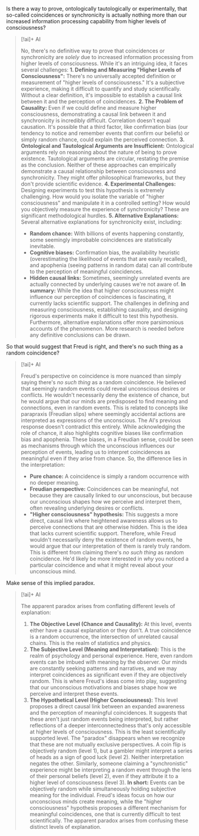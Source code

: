  Is there a way to prove, ontologically tautologically or experimentally, that so-called coincidences or synchronicity is actually nothing more than our increased information processing capability from higher levels of consciousness?
> [!ai]+ AI
>
> No, there's no definitive way to prove that coincidences or synchronicity are *solely* due to increased information processing from higher levels of consciousness.  While it's an intriguing idea, it faces several challenges:
> **1. Defining and Measuring "Higher Levels of Consciousness":**  There's no universally accepted definition or measurement of "higher levels of consciousness."  It's a subjective experience, making it difficult to quantify and study scientifically.  Without a clear definition, it's impossible to establish a causal link between it and the perception of coincidences.
> **2. The Problem of Causality:**  Even if we could define and measure higher consciousness, demonstrating a causal link between it and synchronicity is incredibly difficult.  Correlation doesn't equal causation.  It's possible that a third factor, like confirmation bias (our tendency to notice and remember events that confirm our beliefs) or simply random chance, could explain the perceived connection.
> **3. Ontological and Tautological Arguments are Insufficient:**  Ontological arguments rely on reasoning about the nature of being to prove existence.  Tautological arguments are circular, restating the premise as the conclusion. Neither of these approaches can empirically demonstrate a causal relationship between consciousness and synchronicity.  They might offer philosophical frameworks, but they don't provide scientific evidence.
> **4. Experimental Challenges:**  Designing experiments to test this hypothesis is extremely challenging.  How would you isolate the variable of "higher consciousness" and manipulate it in a controlled setting?  How would you objectively measure the experience of synchronicity?  These are significant methodological hurdles.
> **5. Alternative Explanations:**  Several alternative explanations for synchronicity exist, including:
> * **Random chance:**  With billions of events happening constantly, some seemingly improbable coincidences are statistically inevitable.
> * **Cognitive biases:**  Confirmation bias, the availability heuristic (overestimating the likelihood of events that are easily recalled), and apophenia (seeing patterns in random data) can all contribute to the perception of meaningful coincidences.
> * **Hidden causal links:**  Sometimes, seemingly unrelated events are actually connected by underlying causes we're not aware of.
> **In summary:** While the idea that higher consciousness might influence our perception of coincidences is fascinating, it currently lacks scientific support.  The challenges in defining and measuring consciousness, establishing causality, and designing rigorous experiments make it difficult to test this hypothesis.  Furthermore, alternative explanations offer more parsimonious accounts of the phenomenon.  More research is needed before any definitive conclusions can be drawn.

So that would suggest that Freud is right, and there's no such thing as a random coincidence? 
> [!ai]+ AI
>
> Freud's perspective on coincidence is more nuanced than simply saying there's *no such thing* as a random coincidence. He believed that seemingly random events could reveal unconscious desires or conflicts.  He wouldn't necessarily deny the existence of chance, but he would argue that our minds are predisposed to find meaning and connections, even in random events. This is related to concepts like parapraxis (Freudian slips) where seemingly accidental actions are interpreted as expressions of the unconscious.
> The AI's previous response doesn't contradict this entirely.  While acknowledging the role of chance, it also highlights cognitive biases like confirmation bias and apophenia. These biases, in a Freudian sense, could be seen as mechanisms through which the unconscious influences our perception of events, leading us to interpret coincidences as meaningful even if they arise from chance.
> So, the difference lies in the interpretation:
> * **Pure chance:**  A coincidence is simply a random occurrence with no deeper meaning.
> * **Freudian perspective:**  Coincidences can be meaningful, not because they are causally linked to our unconscious, but because our unconscious shapes how we perceive and interpret them, often revealing underlying desires or conflicts.
> * **"Higher consciousness" hypothesis:** This suggests a more direct, causal link where heightened awareness allows us to perceive connections that are otherwise hidden.  This is the idea that lacks current scientific support.
> Therefore, while Freud wouldn't necessarily deny the existence of random events, he would argue that our interpretation of them is rarely truly random.  This is different from claiming there's *no such thing* as random coincidence.  He'd likely be more interested in *why* you noticed a particular coincidence and what it might reveal about your unconscious mind.

Make sense of this implied paradox.
> [!ai]+ AI
>
> The apparent paradox arises from conflating different levels of explanation:
> 1. **The Objective Level (Chance and Causality):**  At this level, events either have a causal explanation or they don't.  A true coincidence is a random occurrence, the intersection of unrelated causal chains.  This is the realm of statistics and physics.
> 2. **The Subjective Level (Meaning and Interpretation):** This is the realm of psychology and personal experience.  Here, even random events can be imbued with meaning by the observer.  Our minds are constantly seeking patterns and narratives, and we may interpret coincidences as significant even if they are objectively random.  This is where Freud's ideas come into play, suggesting that our unconscious motivations and biases shape how we perceive and interpret these events.
> 3. **The Hypothetical Level (Higher Consciousness):**  This level proposes a direct causal link between an expanded awareness and the perception of meaningful coincidences.  It suggests that these aren't just random events being interpreted, but rather reflections of a deeper interconnectedness that's only accessible at higher levels of consciousness.  This is the least scientifically supported level.
> The "paradox" disappears when we recognize that these are not mutually exclusive perspectives.  A coin flip is objectively random (level 1), but a gambler might interpret a series of heads as a sign of good luck (level 2).  Neither interpretation negates the other.  Similarly, someone claiming a "synchronistic" experience might be interpreting a random event through the lens of their personal beliefs (level 2), even if they attribute it to a higher level of consciousness (level 3).
> **In short:**  Events can be objectively random while simultaneously holding subjective meaning for the individual.  Freud's ideas focus on how our unconscious minds create meaning, while the "higher consciousness" hypothesis proposes a different mechanism for meaningful coincidences, one that is currently difficult to test scientifically.  The apparent paradox arises from confusing these distinct levels of explanation.

